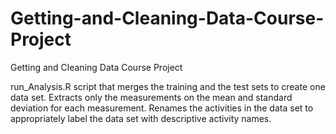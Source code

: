 Getting-and-Cleaning-Data-Course-Project
========================================

Getting and Cleaning Data Course Project

run_Analysis.R script that merges the training and the test sets to create one data set. Extracts only the measurements on the mean and standard deviation for each measurement. Renames the activities in the data set to appropriately label the data set with descriptive activity names. 
